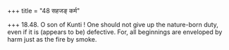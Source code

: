 +++
title = "48 सहजङ् कर्म"

+++
18.48. O son of Kunti ! One should not give up the nature-born duty,
even if it is (appears to be) defective. For, all beginnings are
enveloped by harm just as the fire by smoke.
